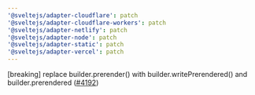 ```yaml
---
'@sveltejs/adapter-cloudflare': patch
'@sveltejs/adapter-cloudflare-workers': patch
'@sveltejs/adapter-netlify': patch
'@sveltejs/adapter-node': patch
'@sveltejs/adapter-static': patch
'@sveltejs/adapter-vercel': patch
---
```


[breaking] replace builder.prerender() with builder.writePrerendered() and builder.prerendered ([#4192](https://github.com/sveltejs/kit/pull/4192))
